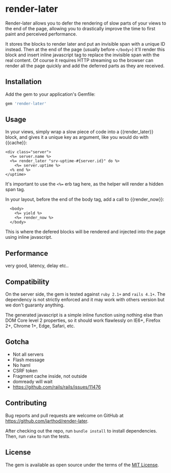 # render-later

Render-later allows you to defer the rendering of slow parts of your views to the end of the page, allowing you to drastically improve the time to first paint and perceived performance.

It stores the blocks to render later and put an invisible span with a unique ID instead. Then at the end of the page (usually before `</body>`) it'll render this block and insert inline javascript tag to replace the invisible span with the real content. Of course it requires HTTP streaming so the browser can render all the page quickly and add the deferred parts as they are received.

## Installation

Add the gem to your application's Gemfile:

```ruby
gem 'render-later'
```

## Usage

In your views, simply wrap a slow piece of code into a {{render_later}} block, and gives it a unique key as argument, like you would do with {{cache}}:
```erb
<div class="server">
  <%= server.name %>
  <%= render_later "srv-uptime-#{server.id}" do %>
    <%= server.uptime %>
  <% end %>
</uptime>
```
It's important to use the `<%=` erb tag here, as the helper will render a hidden span tag.

In your layout, before the end of the body tag, add a call to {{render_now}}:
```erb
  <body>
    <%= yield %>
    <%= render_now %>
  </body>
```
This is where the defered blocks will be rendered and injected into the page using inline javascript.

## Performance
very good, latency, delay etc..

## Compatibility

On the server side, the gem is tested against `ruby 2.1+` and `rails 4.1+`.
The dependency is not strictly enforced and it may work with others version but we don't guaranty anything.

The generated javascript is a simple inline function using nothing else than DOM Core level 2 properties, so it should work flawlessly on IE6+, Firefox 2+, Chrome 1+, Edge, Safari, etc.

## Gotcha
- Not all servers
- Flash message
- No haml
- CSRF token
- Fragment cache inside, not outside
- domready will wait
- https://github.com/rails/rails/issues/11476

## Contributing

Bug reports and pull requests are welcome on GitHub at https://github.com/jarthod/render-later.

After checking out the repo, run `bundle install` to install dependencies. Then, run `rake` to run the tests.

## License

The gem is available as open source under the terms of the [MIT License](http://opensource.org/licenses/MIT).

